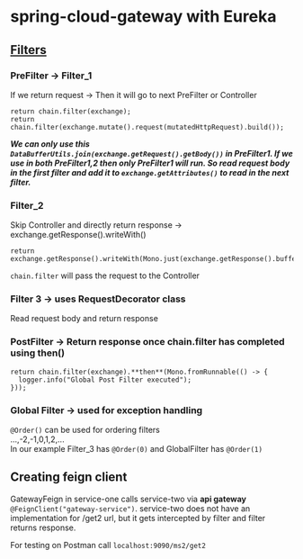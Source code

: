 # spring-cloud-gateway with Eureka

## [Filters](https://medium.com/@niral22/spring-cloud-gateway-tutorial-5311ddd59816)

### PreFilter -> Filter_1

If we return request -> Then it will go to next PreFilter or Controller

```
return chain.filter(exchange);
return chain.filter(exchange.mutate().request(mutatedHttpRequest).build());
```
**_We can only use this ```DataBufferUtils.join(exchange.getRequest().getBody())``` in PreFilter1. If we use in both PreFilter1,2 then only PreFilter1 will run.
So read request body in the first filter and add it to ```exchange.getAttributes()``` to read in the next filter._**

### Filter_2

Skip Controller and directly return response -> exchange.getResponse().writeWith()

```
return exchange.getResponse().writeWith(Mono.just(exchange.getResponse().bufferFactory().wrap(response.getBytes())));
```

```chain.filter``` will pass the request to the Controller

### Filter 3 -> uses RequestDecorator class

Read request body and return response

### PostFilter -> Return response once chain.filter has completed using then()

```
return chain.filter(exchange).**then**(Mono.fromRunnable(() -> {
  logger.info("Global Post Filter executed");
}));
```

### Global Filter -> used for exception handling

```@Order()``` can be used for ordering filters\
...,-2,-1,0,1,2,...\
In our example Filter_3 has ```@Order(0)``` and GlobalFilter has ```@Order(1)```

## Creating feign client

GatewayFeign in service-one calls service-two via **api gateway** ```@FeignClient("gateway-service")```. service-two
does not have an implementation
for /get2 url, but it gets intercepted by filter and filter returns response.

For testing on Postman call ```localhost:9090/ms2/get2```
